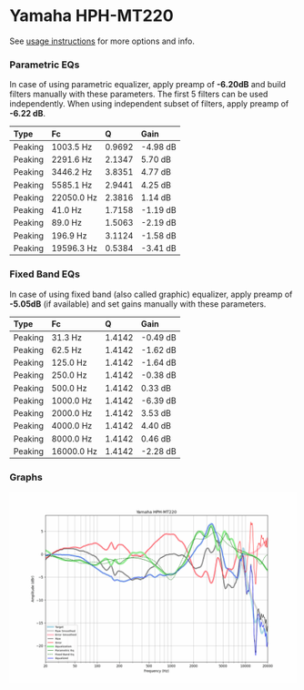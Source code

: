 # Yamaha HPH-MT220
See [usage instructions](https://github.com/jaakkopasanen/AutoEq#usage) for more options and info.

### Parametric EQs
In case of using parametric equalizer, apply preamp of **-6.20dB** and build filters manually
with these parameters. The first 5 filters can be used independently.
When using independent subset of filters, apply preamp of **-6.22 dB**.

| Type    | Fc         |      Q | Gain     |
|:--------|:-----------|:-------|:---------|
| Peaking | 1003.5 Hz  | 0.9692 | -4.98 dB |
| Peaking | 2291.6 Hz  | 2.1347 | 5.70 dB  |
| Peaking | 3446.2 Hz  | 3.8351 | 4.77 dB  |
| Peaking | 5585.1 Hz  | 2.9441 | 4.25 dB  |
| Peaking | 22050.0 Hz | 2.3816 | 1.14 dB  |
| Peaking | 41.0 Hz    | 1.7158 | -1.19 dB |
| Peaking | 89.0 Hz    | 1.5063 | -2.19 dB |
| Peaking | 196.9 Hz   | 3.1124 | -1.58 dB |
| Peaking | 19596.3 Hz | 0.5384 | -3.41 dB |

### Fixed Band EQs
In case of using fixed band (also called graphic) equalizer, apply preamp of **-5.05dB**
(if available) and set gains manually with these parameters.

| Type    | Fc         |      Q | Gain     |
|:--------|:-----------|:-------|:---------|
| Peaking | 31.3 Hz    | 1.4142 | -0.49 dB |
| Peaking | 62.5 Hz    | 1.4142 | -1.62 dB |
| Peaking | 125.0 Hz   | 1.4142 | -1.64 dB |
| Peaking | 250.0 Hz   | 1.4142 | -0.38 dB |
| Peaking | 500.0 Hz   | 1.4142 | 0.33 dB  |
| Peaking | 1000.0 Hz  | 1.4142 | -6.39 dB |
| Peaking | 2000.0 Hz  | 1.4142 | 3.53 dB  |
| Peaking | 4000.0 Hz  | 1.4142 | 4.40 dB  |
| Peaking | 8000.0 Hz  | 1.4142 | 0.46 dB  |
| Peaking | 16000.0 Hz | 1.4142 | -2.28 dB |

### Graphs
![](./Yamaha%20HPH-MT220.png)